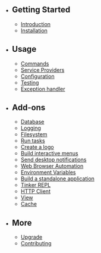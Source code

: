 - ## Getting Started
    - [Introduction](/docs/introduction)
    - [Installation](/docs/installation)

- ## Usage
    - [Commands](/docs/commands)
    - [Service Providers](/docs/service-providers)
    - [Configuration](/docs/configuration)
    - [Testing](/docs/testing)
    - [Exception handler](/docs/exception-handler)

- ## Add-ons
    - [Database](/docs/database)
    - [Logging](/docs/logging)
    - [Filesystem](/docs/filesystem)
    - [Run tasks](/docs/run-tasks)
    - [Create a logo](/docs/create-a-logo)
    - [Build interactive menus](/docs/build-interactive-menus)
    - [Send desktop notifications](/docs/send-desktop-notifications)
    - [Web Browser Automation](/docs/web-browser-automation)
    - [Environment Variables](/docs/environment-variables)
    - [Build a standalone application](/docs/build-a-standalone-application)
    - [Tinker REPL](/docs/tinker-repl)
    - [HTTP Client](/docs/http-client)
    - [View](/docs/view)
    - [Cache](/docs/cache)

- ## More
    - [Upgrade](/docs/upgrade)
    - [Contributing](/docs/contributing)
